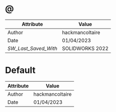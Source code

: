 # @
| Attribute | Value |
| ---  | ---     |
| Author | hackmancoltaire |
| Date | 01/04/2023 |
| _SW_Last_Saved_With_ | SOLIDWORKS 2022 |
# Default
| Attribute | Value |
| ---  | ---     |
| Author | hackmancoltaire |
| Date | 01/04/2023 |
